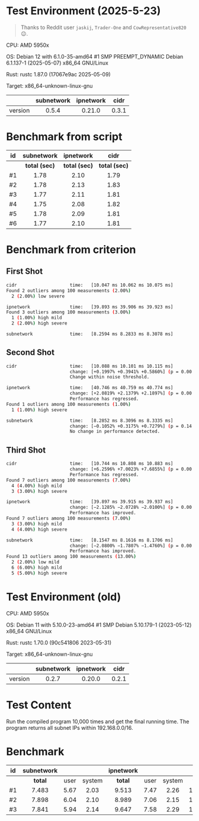 # Test Environment (2025-5-23)

> Thanks to Reddit user `jaskij`, `Trader-One` and `CowRepresentative820` 😉.

CPU: AMD 5950x

OS: Debian 12 with 6.1.0-35-amd64 #1 SMP PREEMPT_DYNAMIC Debian 6.1.137-1 (2025-05-07) x86_64 GNU/Linux

Rust: rustc 1.87.0 (17067e9ac 2025-05-09)

Target: x86_64-unknown-linux-gnu

|         | subnetwork | ipnetwork | cidr  |
| :-----: | :--------: | :-------: | :---: |
| version |   0.5.4    |  0.21.0   | 0.3.1 |

# Benchmark from script

|  id   |   subnetwork    |    ipnetwork    |      cidr       |
| :---: | :-------------: | :-------------: | :-------------: |
|       | **total (sec)** | **total (sec)** | **total (sec)** |
|  #1   |      1.78       |      2.10       |      1.79       |
|  #2   |      1.78       |      2.13       |      1.83       |
|  #3   |      1.77       |      2.11       |      1.81       |
|  #4   |      1.75       |      2.08       |      1.82       |
|  #5   |      1.78       |      2.09       |      1.81       |
|  #6   |      1.77       |      2.10       |      1.81       |

# Benchmark from criterion

## First Shot

```bash
cidr                    time:   [10.047 ms 10.062 ms 10.075 ms]
Found 2 outliers among 100 measurements (2.00%)
  2 (2.00%) low severe

ipnetwork               time:   [39.893 ms 39.906 ms 39.923 ms]
Found 3 outliers among 100 measurements (3.00%)
  1 (1.00%) high mild
  2 (2.00%) high severe

subnetwork              time:   [8.2594 ms 8.2833 ms 8.3078 ms]
```

## Second Shot

```bash
cidr                    time:   [10.088 ms 10.101 ms 10.115 ms]
                        change: [+0.1997% +0.3941% +0.5860%] (p = 0.00 < 0.05)
                        Change within noise threshold.

ipnetwork               time:   [40.746 ms 40.759 ms 40.774 ms]
                        change: [+2.0819% +2.1379% +2.1897%] (p = 0.00 < 0.05)
                        Performance has regressed.
Found 1 outliers among 100 measurements (1.00%)
  1 (1.00%) high severe

subnetwork              time:   [8.2852 ms 8.3096 ms 8.3335 ms]
                        change: [−0.1052% +0.3175% +0.7279%] (p = 0.14 > 0.05)
                        No change in performance detected.
```

## Third Shot

```bash
cidr                    time:   [10.744 ms 10.808 ms 10.883 ms]
                        change: [+6.2596% +7.0023% +7.6855%] (p = 0.00 < 0.05)
                        Performance has regressed.
Found 7 outliers among 100 measurements (7.00%)
  4 (4.00%) high mild
  3 (3.00%) high severe

ipnetwork               time:   [39.897 ms 39.915 ms 39.937 ms]
                        change: [−2.1285% −2.0728% −2.0100%] (p = 0.00 < 0.05)
                        Performance has improved.
Found 7 outliers among 100 measurements (7.00%)
  3 (3.00%) high mild
  4 (4.00%) high severe

subnetwork              time:   [8.1547 ms 8.1616 ms 8.1706 ms]
                        change: [−2.0800% −1.7807% −1.4760%] (p = 0.00 < 0.05)
                        Performance has improved.
Found 13 outliers among 100 measurements (13.00%)
  2 (2.00%) low mild
  6 (6.00%) high mild
  5 (5.00%) high severe
```

# Test Environment (old)

CPU: AMD 5950x

OS: Debian 11 with 5.10.0-23-amd64 #1 SMP Debian 5.10.179-1 (2023-05-12) x86_64 GNU/Linux

Rust: rustc 1.70.0 (90c541806 2023-05-31)

Target: x86_64-unknown-linux-gnu

|         | subnetwork | ipnetwork | cidr  |
| :-----: | :--------: | :-------: | :---: |
| version |   0.2.7    |  0.20.0   | 0.2.1 |

# Test Content

Run the compiled program 10,000 times and get the final running time. The program returns all subnet IPs within 192.168.0.0/16.

# Benchmark

|  id   | subnetwork |       |        | ipnetwork |       |        |   cidr    |       |        |
| :---: | :--------: | :---: | :----: | :-------: | :---: | :----: | :-------: | :---: | :----: |
|       | **total**  | user  | system | **total** | user  | system | **total** | user  | system |
|  #1   |   7.483    | 5.67  |  2.03  |   9.513   | 7.47  |  2.26  |  11.198   | 8.84  |  2.58  |
|  #2   |   7.898    | 6.04  |  2.10  |   8.989   | 7.06  |  2.15  |  11.217   | 8.83  |  2.60  |
|  #3   |   7.841    | 5.94  |  2.14  |   9.647   | 7.58  |  2.29  |  11.163   | 8.78  |  2.60  |
